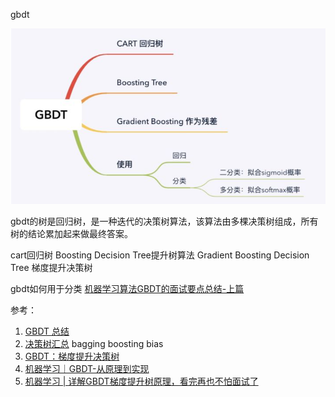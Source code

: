 gbdt

![图 6](images/1b25ee7f65e2ff6b3dc0dddc022e45b637215b1895393e6b4083bebdadf4e090.png)  

gbdt的树是回归树，是一种迭代的决策树算法，该算法由多棵决策树组成，所有树的结论累加起来做最终答案。

cart回归树
Boosting Decision Tree提升树算法
Gradient Boosting Decision Tree 梯度提升决策树

gbdt如何用于分类
[机器学习算法GBDT的面试要点总结-上篇](https://www.cnblogs.com/ModifyRong/p/7744987.html)


参考：
1. [GBDT 总结](https://zhuanlan.zhihu.com/p/105497113)
2. [决策树汇总](https://zhuanlan.zhihu.com/p/103235259)
bagging boosting bias
3. [GBDT：梯度提升决策树](https://zhuanlan.zhihu.com/p/30654833)
4. [机器学习｜GBDT-从原理到实现](https://zhuanlan.zhihu.com/p/113397045)
5. [机器学习 | 详解GBDT梯度提升树原理，看完再也不怕面试了](https://zhuanlan.zhihu.com/p/169568445)